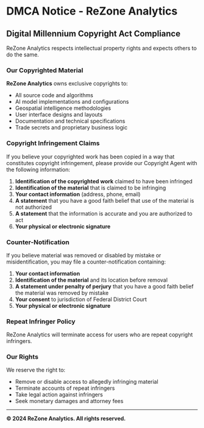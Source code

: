 # DMCA Notice - ReZone Analytics

## Digital Millennium Copyright Act Compliance

ReZone Analytics respects intellectual property rights and expects others to do the same.

### Our Copyrighted Material

**ReZone Analytics** owns exclusive copyrights to:

- All source code and algorithms
- AI model implementations and configurations  
- Geospatial intelligence methodologies
- User interface designs and layouts
- Documentation and technical specifications
- Trade secrets and proprietary business logic

### Copyright Infringement Claims

If you believe your copyrighted work has been copied in a way that constitutes copyright infringement, please provide our Copyright Agent with the following information:

1. **Identification of the copyrighted work** claimed to have been infringed
2. **Identification of the material** that is claimed to be infringing
3. **Your contact information** (address, phone, email)
4. **A statement** that you have a good faith belief that use of the material is not authorized
5. **A statement** that the information is accurate and you are authorized to act
6. **Your physical or electronic signature**


### Counter-Notification

If you believe material was removed or disabled by mistake or misidentification, you may file a counter-notification containing:

1. **Your contact information**
2. **Identification of the material** and its location before removal
3. **A statement under penalty of perjury** that you have a good faith belief the material was removed by mistake
4. **Your consent** to jurisdiction of Federal District Court
5. **Your physical or electronic signature**

### Repeat Infringer Policy

ReZone Analytics will terminate access for users who are repeat copyright infringers.

### Our Rights

We reserve the right to:
- Remove or disable access to allegedly infringing material
- Terminate accounts of repeat infringers
- Take legal action against infringers
- Seek monetary damages and attorney fees

---

**© 2024 ReZone Analytics. All rights reserved.**

